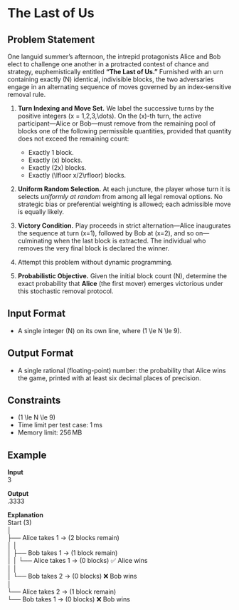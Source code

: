 
# The Last of Us

## Problem Statement

One languid summer’s afternoon, the intrepid protagonists Alice and Bob elect to challenge one another in a protracted contest of chance and strategy, euphemistically entitled **“The Last of Us.”** Furnished with an urn containing exactly \(N\) identical, indivisible blocks, the two adversaries engage in an alternating sequence of moves governed by an index‑sensitive removal rule.

1. **Turn Indexing and Move Set.**  We label the successive turns by the positive integers \(x = 1,2,3,\dots\).  On the \(x\)-th turn, the active participant—Alice or Bob—must remove from the remaining pool of blocks one of the following permissible quantities, provided that quantity does not exceed the remaining count:
   - Exactly 1 block.
   - Exactly \(x\) blocks.
   - Exactly \(2x\) blocks.
   - Exactly \(\lfloor x/2\rfloor\) blocks.

2. **Uniform Random Selection.**  At each juncture, the player whose turn it is selects *uniformly at random* from among all legal removal options. No strategic bias or preferential weighting is allowed; each admissible move is equally likely.

3. **Victory Condition.**  Play proceeds in strict alternation—Alice inaugurates the sequence at turn \(x=1\), followed by Bob at \(x=2\), and so on—culminating when the last block is extracted. The individual who removes the very final block is declared the winner.

4. Attempt this problem without dynamic programming.

5. **Probabilistic Objective.**  Given the initial block count \(N\), determine the exact probability that **Alice** (the first mover) emerges victorious under this stochastic removal protocol.

## Input Format

- A single integer \(N\) on its own line, where \(1 \le N \le 9\).

## Output Format

- A single rational (floating-point) number: the probability that Alice wins the game, printed with at least six decimal places of precision.

## Constraints

- \(1 \le N \le 9\)
- Time limit per test case: 1 ms
- Memory limit: 256 MB

## Example

**Input**  
3

**Output**  
.3333

**Explanation**  
Start (3)  
│  
├── Alice takes 1 → (2 blocks remain)  
│   │  
│   ├── Bob takes 1 → (1 block remain)  
│   │   └── Alice takes 1 → (0 blocks) ✅ Alice wins  
│   │  
│   └── Bob takes 2 → (0 blocks) ❌ Bob wins  
│  
└── Alice takes 2 → (1 block remain)  
    └── Bob takes 1 → (0 blocks) ❌ Bob wins
